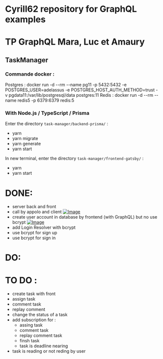 # Cyrill62 repository for GraphQL examples 
# TP GraphQL Mara, Luc et Amaury 

## TaskManager

### Commande docker :

Postgres : docker run -d --rm --name pg11 -p 5432:5432 -e POSTGRES_USER=adelassus -e POSTGRES_HOST_AUTH_METHOD=trust -v pgdata11:/var/lib/postgresql/data postgres:11
Redis : docker run -d --rm --name redis5 -p 6379:6379 redis:5

### With Node.js / TypeScript / Prisma

Enter the directory `task-manager/backend-prisma/` :
- yarn
- yarn migrate
- yarn generate
- yarn start

In new terminal, enter the directory `task-manager/frontend-gatsby/` :
- yarn
- yarn start

# DONE:
- server back and front
- call by appolo and client
[![Image](https://i.goopics.net/lrb265.png)](https://goopics.net/i/lrb265)
- create user account in database by frontend (with GraphQL) but no use bcrypt
[![Image](https://i.goopics.net/cafh2r.png)](https://goopics.net/i/cafh2r)
- add Login Resolver with bcrypt
- use bcrypt for sign up
- use bcrypt for sign in

# DO:


# TO DO :
- create task with front
- assign task
- comment task
- replay comment
- change the status of a task
- add subscription for :
  - assing task
  - comment task
  - replay comment task
  - finsh task
  - task is deadline nearing
- task is reading or not reding by user